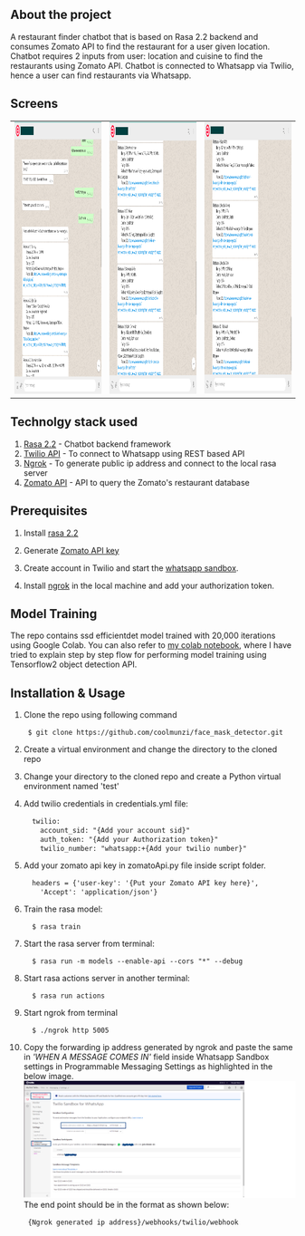 <h2> About the project </h2>

A restaurant finder chatbot that is based on Rasa 2.2 backend and consumes Zomato API to find the restaurant for a user given location.
Chatbot requires 2 inputs from user: location and cuisine to find the restaurants using Zomato API. Chatbot is connected to Whatsapp via Twilio, 
hence a user can find restaurants via Whatsapp. 

<h2> Screens </h2>

<table>
  <tr>
    <td><img src="images/whatsapp_demo_1.png" width=270 height=480></td>
    <td><img src="images/whatsapp_demo_2.png" width=270 height=480></td>
    <td><img src="images/whatsapp_demo_3.png" width=270 height=480></td>
  </tr>
 </table>

<h2> Technolgy stack used </h2>

1. [Rasa 2.2](https://rasa.com/) - Chatbot backend framework
2. [Twilio API](https://www.twilio.com/) - To connect to Whatsapp using REST based API 
3. [Ngrok](https://ngrok.com/) - To generate public ip address and connect to the local rasa server
4. [Zomato API](https://developers.zomato.com/api) - API to query the Zomato's restaurant database


<h2> Prerequisites </h2>

1. Install [rasa 2.2](https://rasa.com/docs/rasa/installation/)

2. Generate [Zomato API key](https://developers.zomato.com/api)

3. Create account in Twilio and start the [whatsapp sandbox](https://www.twilio.com/console/sms/whatsapp/learn).

4. Install [ngrok](https://ngrok.com/download) in the local machine and add your authorization token. 

<h2> Model Training </h2>

The repo contains ssd efficientdet model trained with 20,000 iterations using Google Colab. You can also refer to [my colab notebook](https://colab.research.google.com/drive/1tGTuIg2xJipoln8IC8cxH35Wr4nJ7930?usp=sharing), where I have tried to explain step by step flow for performing model training using Tensorflow2 object detection API. 

<h2> Installation & Usage</h2>

1. Clone the repo using following command 
    
        $ git clone https://github.com/coolmunzi/face_mask_detector.git
2. Create a virtual environment and change the directory to the cloned repo
3. Change your directory to the cloned repo and create a Python virtual environment named 'test'
   
4. Add twilio credentials in credentials.yml file:
         
         twilio: 
           account_sid: "{Add your account sid}"
           auth_token: "{Add your Authorization token}"
           twilio_number: "whatsapp:+{Add your twilio number}" 

5. Add your zomato api key in zomatoApi.py file inside script folder.
         
         headers = {'user-key': '{Put your Zomato API key here}',
           'Accept': 'application/json'}

6. Train the rasa model:
         
         $ rasa train

7. Start the  rasa server from terminal:

         $ rasa run -m models --enable-api --cors "*" --debug

8. Start rasa actions server in another terminal:
         
         $ rasa run actions

9. Start ngrok from terminal
         
         $ ./ngrok http 5005

10. Copy the forwarding ip address generated by ngrok and paste the same in _'WHEN A MESSAGE COMES IN'_ field inside Whatsapp Sandbox settings in Programmable Messaging Settings as highlighted in the below image.
![alt text](./images/twilio_setting.png)
   The end point should be in the format as shown below:
         
         {Ngrok generated ip address}/webhooks/twilio/webhook

